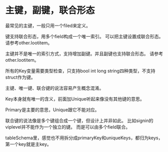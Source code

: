 # 主键，副键，联合形态

最常见的主键，一般只用一个filed来定义。

键支持联合形态，用多个field构成一个唯一索引。
可以把主键设置成联合形态。
请参考other.lootitem。

主键并不是唯一的索引方式，支持增加副键。并且副键也支持联合形态。
请参考other.lootitem。

所有的Key变量需要类型检查，只支持bool int long string四种类型，不支持struct作为键。


主键、唯一键、联合键的说法容易产生概念混淆。

Key本身就有唯一的含义，前面加Unique听起来像没有其他键的意思。

Primary是主要的意思，Unique跟它不能对应。

联合键的说法像是多个键组合成一个键，但设计上并非如此。
比如signin的viplevel并不能作为一个独立的键。
而是可以由多个field联合。

tableSchema里，感觉也不用拆分成primaryKey和uniqueKeys，都归为keys，第一个key就是主key。
